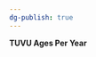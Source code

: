 ```yaml
---
dg-publish: true
---
```


<span><span><p dir="auto"><strong>TUVU Ages Per Year</strong></p></span></span><canvas height="0" width="0" style="display: block; box-sizing: border-box; height: 0px; width: 0px;"></canvas>
